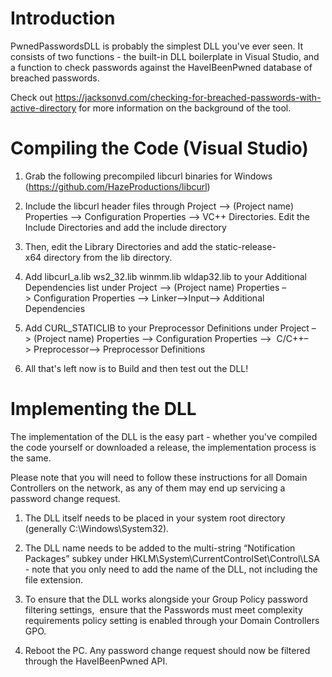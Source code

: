 # Introduction

PwnedPasswordsDLL is probably the simplest DLL you've ever seen. It consists of two functions - the built-in DLL boilerplate in Visual Studio, and a function to check passwords against the HaveIBeenPwned database of breached passwords.

Check out https://jacksonvd.com/checking-for-breached-passwords-with-active-directory for more information on the background of the tool.

# Compiling the Code (Visual Studio)

1. Grab the following precompiled libcurl binaries for Windows (https://github.com/HazeProductions/libcurl)

2. Include the libcurl header files through Project –> (Project name) Properties –> Configuration Properties –> VC++ Directories. Edit the Include Directories and add the include directory

3. Then, edit the Library Directories and add the static-release-x64 directory from the lib directory.

4. Add libcurl_a.lib ws2_32.lib winmm.lib wldap32.lib to your Additional Dependencies list under Project –> (Project name) Properties –> Configuration Properties –> Linker–>Input–> Additional Dependencies

5. Add CURL_STATICLIB to your Preprocessor Definitions under Project –> (Project name) Properties –> Configuration Properties –>  C/C++–> Preprocessor–> Preprocessor Definitions

6. All that's left now is to Build and then test out the DLL!

# Implementing the DLL

The implementation of the DLL is the easy part - whether you've compiled the code yourself or downloaded a release, the implementation process is the same.

Please note that you will need to follow these instructions for all Domain Controllers on the network, as any of them may end up servicing a password change request.

1. The DLL itself needs to be placed in your system root directory (generally C:\Windows\System32).

2. The DLL name needs to be added to the multi-string “Notification Packages” subkey under HKLM\System\CurrentControlSet\Control\LSA - note that you only need to add the name of the DLL, not including the file extension.


3. To ensure that the DLL works alongside your Group Policy password filtering settings,  ensure that the Passwords must meet complexity requirements policy setting is enabled through your Domain Controllers GPO.

4. Reboot the PC. Any password change request should now be filtered through the HaveIBeenPwned API.
